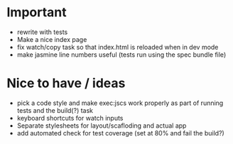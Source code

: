# Important

- rewrite with tests
- Make a nice index page
- fix watch/copy task so that index.html is reloaded when in dev mode
- make jasmine line numbers useful (tests run using the spec bundle file)


# Nice to have / ideas
- pick a code style and make exec:jscs work properly as part of running tests and the build(?) task
- keyboard shortcuts for watch inputs
- Separate stylesheets for layout/scafloding and actual app
- add automated check for test coverage (set at 80% and fail the build?)
